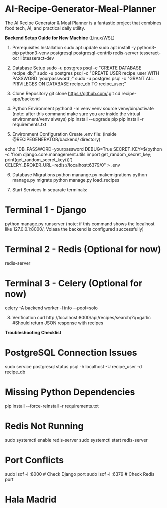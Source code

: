 # AI-Recipe-Generator-Meal-Planner
The AI Recipe Generator &amp; Meal Planner is a fantastic project that combines food tech, AI, and practical daily utility.

**Backend Setup Guide for New Machine** (Linux/WSL)
1. Prerequisites Installation
sudo apt update
sudo apt install -y python3-pip python3-venv postgresql postgresql-contrib redis-server tesseract-ocr libtesseract-dev

2. Database Setup
sudo -u postgres psql -c "CREATE DATABASE recipe_db;"
sudo -u postgres psql -c "CREATE USER recipe_user WITH PASSWORD 'yourpassword';"
sudo -u postgres psql -c "GRANT ALL PRIVILEGES ON DATABASE recipe_db TO recipe_user;"

3. Clone Repository
git clone https://github.com/<your-repo>.git
cd recipe-app/backend

4. Python Environment
python3 -m venv venv
source venv/bin/activate (note: after this command make sure you are inside the virtual environment/venv always)
pip install --upgrade pip
pip install -r requirements.txt

5. Environment Configuration
Create .env file: (inside @RECIPEGENERATOR/backend/ directory)

echo "DB_PASSWORD=yourpassword
DEBUG=True
SECRET_KEY=$(python -c 'from django.core.management.utils import get_random_secret_key; print(get_random_secret_key())')
CELERY_BROKER_URL=redis://localhost:6379/0" > .env

6. Database Migrations
python manange.py makemigrations
python manage.py migrate
python manage.py load_recipes

7. Start Services
In separate terminals:
# Terminal 1 - Django
python manage.py runserver (note: if this command shows the localhost like 127.0.0.1:8000/, Volaaa the backend is configured successfully)

# Terminal 2 - Redis (Optional for now)
redis-server

# Terminal 3 - Celery (Optional for now)
celery -A backend worker -l info --pool=solo

8. Verification
curl http://localhost:8000/api/recipes/search/?q=garlic
#Should return JSON response with recipes

**Troubleshooting Checklist**
# PostgreSQL Connection Issues
sudo service postgresql status
psql -h localhost -U recipe_user -d recipe_db

# Missing Python Dependencies
pip install --force-reinstall -r requirements.txt

# Redis Not Running
sudo systemctl enable redis-server
sudo systemctl start redis-server

# Port Conflicts
sudo lsof -i :8000  # Check Django port
sudo lsof -i :6379  # Check Redis port

# Hala Madrid
